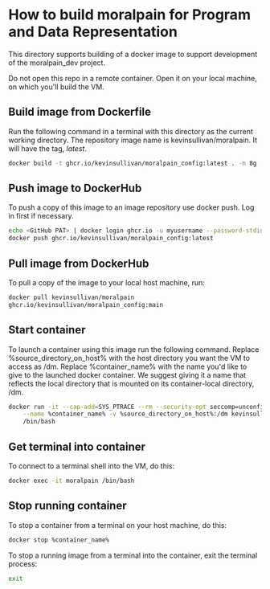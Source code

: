 # How to build moralpain for Program and Data Representation
This directory supports building of a docker image to support 
development of the moralpain_dev project.

Do not open this repo in a remote container. Open it on your local
machine, on which you'll build the VM. 

## Build image from Dockerfile

Run the following command in a terminal with this
directory as the current working directory. The
repository image name is kevinsullivan/moralpain.
It will have the tag, *latest*.

``` sh
docker build -t ghcr.io/kevinsullivan/moralpain_config:latest . -m 8g
```

## Push image to DockerHub

To push a copy of this image to an image repository
use docker push. Log in first if necessary.

``` sh
echo <GitHub PAT> | docker login ghcr.io -u myusername --password-stdin
docker push ghcr.io/kevinsullivan/moralpain_config:latest
```

## Pull image from DockerHub

To pull a copy of the image to your local host machine, run:

```sh
docker pull kevinsullivan/moralpain
ghcr.io/kevinsullivan/moralpain_config:main
```

## Start container

To launch a container using this image run the following command.
Replace %source_directory_on_host% with the host directory you want
the VM to access as /dm. Replace %container_name% with the name you'd
like to give to the launched docker container. We suggest giving it
a name that reflects the local directory that is mounted on its
container-local directory, /dm.

``` sh
docker run -it --cap-add=SYS_PTRACE --rm --security-opt seccomp=unconfined \
    --name %container_name% -v %source_directory_on_host%:/dm kevinsullivan/moralpain \
    /bin/bash
```

## Get terminal into container

To connect to a terminal shell into the VM, do this:

``` sh
docker exec -it moralpain /bin/bash
```

## Stop running container

To stop a container from a terminal on your host machine, do this:

``` sh
docker stop %container_name%
```

To stop a running image from a terminal into the container, exit the terminal process:

``` sh
exit
```

